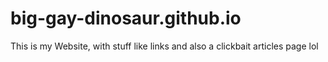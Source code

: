 # big-gay-dinosaur.github.io
This is my Website, with stuff like links and also a clickbait articles page lol
